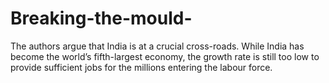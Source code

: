# Breaking-the-mould-
The authors argue that India is at a crucial cross-roads. While India has become the world’s fifth-largest economy, the growth rate is still too low to provide sufficient jobs for the millions entering the labour force.
